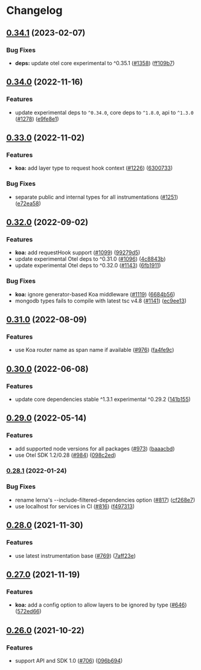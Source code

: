 # Changelog

## [0.34.1](https://github.com/open-telemetry/opentelemetry-js-contrib/compare/instrumentation-koa-v0.34.0...instrumentation-koa-v0.34.1) (2023-02-07)


### Bug Fixes

* **deps:** update otel core experimental to ^0.35.1 ([#1358](https://github.com/open-telemetry/opentelemetry-js-contrib/issues/1358)) ([ff109b7](https://github.com/open-telemetry/opentelemetry-js-contrib/commit/ff109b77928cc9a139a21c63d6b54399bb017fa4))

## [0.34.0](https://github.com/open-telemetry/opentelemetry-js-contrib/compare/instrumentation-koa-v0.33.0...instrumentation-koa-v0.34.0) (2022-11-16)


### Features

* update experimental deps to `^0.34.0`, core deps to `^1.8.0`, api to `^1.3.0` ([#1278](https://github.com/open-telemetry/opentelemetry-js-contrib/issues/1278)) ([e9fe8e1](https://github.com/open-telemetry/opentelemetry-js-contrib/commit/e9fe8e13e34f54e96c50525cadeb74ac048c5624))

## [0.33.0](https://github.com/open-telemetry/opentelemetry-js-contrib/compare/instrumentation-koa-v0.32.0...instrumentation-koa-v0.33.0) (2022-11-02)


### Features

* **koa:** add layer type to request hook context ([#1226](https://github.com/open-telemetry/opentelemetry-js-contrib/issues/1226)) ([6300733](https://github.com/open-telemetry/opentelemetry-js-contrib/commit/6300733ddfa7357546500782d83d63320c134013))


### Bug Fixes

* separate public and internal types for all instrumentations ([#1251](https://github.com/open-telemetry/opentelemetry-js-contrib/issues/1251)) ([e72ea58](https://github.com/open-telemetry/opentelemetry-js-contrib/commit/e72ea58cfb888a90590970f63d3a042a8ea3aaf2))

## [0.32.0](https://github.com/open-telemetry/opentelemetry-js-contrib/compare/instrumentation-koa-v0.31.0...instrumentation-koa-v0.32.0) (2022-09-02)


### Features

* **koa:** add requestHook support ([#1099](https://github.com/open-telemetry/opentelemetry-js-contrib/issues/1099)) ([99279d5](https://github.com/open-telemetry/opentelemetry-js-contrib/commit/99279d5085e94c0f6b99d4ffe2858d6d0ff96019))
* update experimental Otel deps to ^0.31.0 ([#1096](https://github.com/open-telemetry/opentelemetry-js-contrib/issues/1096)) ([4c8843b](https://github.com/open-telemetry/opentelemetry-js-contrib/commit/4c8843be14896d1159a622c07eb3a049401ccba1))
* update experimental Otel deps to ^0.32.0 ([#1143](https://github.com/open-telemetry/opentelemetry-js-contrib/issues/1143)) ([6fb1911](https://github.com/open-telemetry/opentelemetry-js-contrib/commit/6fb191139aed2ca763300dcf9adb51121a88f97e))


### Bug Fixes

* **koa:** ignore generator-based Koa middleware ([#1119](https://github.com/open-telemetry/opentelemetry-js-contrib/issues/1119)) ([6684b56](https://github.com/open-telemetry/opentelemetry-js-contrib/commit/6684b56b8043f094b95fc3c1ce5e5599e694bad4))
* mongodb types fails to compile with latest tsc v4.8 ([#1141](https://github.com/open-telemetry/opentelemetry-js-contrib/issues/1141)) ([ec9ee13](https://github.com/open-telemetry/opentelemetry-js-contrib/commit/ec9ee131635dc2db88deea4f2efb887ff6f60577))

## [0.31.0](https://github.com/open-telemetry/opentelemetry-js-contrib/compare/instrumentation-koa-v0.30.0...instrumentation-koa-v0.31.0) (2022-08-09)


### Features

* use Koa router name as span name if available ([#976](https://github.com/open-telemetry/opentelemetry-js-contrib/issues/976)) ([fa4fe9c](https://github.com/open-telemetry/opentelemetry-js-contrib/commit/fa4fe9c9137e198aef897a2c4e01c932c62faabf))

## [0.30.0](https://github.com/open-telemetry/opentelemetry-js-contrib/compare/instrumentation-koa-v0.29.0...instrumentation-koa-v0.30.0) (2022-06-08)


### Features

* update core dependencies stable ^1.3.1 experimental ^0.29.2 ([141b155](https://github.com/open-telemetry/opentelemetry-js-contrib/commit/141b155e344980b51264e26b26c117b2113bcef6))

## [0.29.0](https://github.com/open-telemetry/opentelemetry-js-contrib/compare/instrumentation-koa-v0.28.1...instrumentation-koa-v0.29.0) (2022-05-14)


### Features

* add supported node versions for all packages ([#973](https://github.com/open-telemetry/opentelemetry-js-contrib/issues/973)) ([baaacbd](https://github.com/open-telemetry/opentelemetry-js-contrib/commit/baaacbdd35ca4baab0afae64647aa8c0380ee4b7))
* use Otel SDK 1.2/0.28 ([#984](https://github.com/open-telemetry/opentelemetry-js-contrib/issues/984)) ([098c2ed](https://github.com/open-telemetry/opentelemetry-js-contrib/commit/098c2ed6f9c5ab7bd865685018c0777245aab3b7))

### [0.28.1](https://www.github.com/open-telemetry/opentelemetry-js-contrib/compare/instrumentation-koa-v0.28.0...instrumentation-koa-v0.28.1) (2022-01-24)


### Bug Fixes

* rename lerna's --include-filtered-dependencies option ([#817](https://www.github.com/open-telemetry/opentelemetry-js-contrib/issues/817)) ([cf268e7](https://www.github.com/open-telemetry/opentelemetry-js-contrib/commit/cf268e7a92b7800ad6dbec9ca77466f9ee03ee1a))
* use localhost for services in CI ([#816](https://www.github.com/open-telemetry/opentelemetry-js-contrib/issues/816)) ([f497313](https://www.github.com/open-telemetry/opentelemetry-js-contrib/commit/f4973133e86549bbca301983085cc67788a10acd))

## [0.28.0](https://www.github.com/open-telemetry/opentelemetry-js-contrib/compare/instrumentation-koa-v0.27.0...instrumentation-koa-v0.28.0) (2021-11-30)


### Features

* use latest instrumentation base ([#769](https://www.github.com/open-telemetry/opentelemetry-js-contrib/issues/769)) ([7aff23e](https://www.github.com/open-telemetry/opentelemetry-js-contrib/commit/7aff23ebebbe209fa3b78c2e7f513c9cd2231be4))

## [0.27.0](https://www.github.com/open-telemetry/opentelemetry-js-contrib/compare/instrumentation-koa-v0.26.0...instrumentation-koa-v0.27.0) (2021-11-19)


### Features

* **koa:** add a config option to allow layers to be ignored by type ([#646](https://www.github.com/open-telemetry/opentelemetry-js-contrib/issues/646)) ([572ed66](https://www.github.com/open-telemetry/opentelemetry-js-contrib/commit/572ed665ea4ac93082c347f7179d67e9a8fe19b8))

## [0.26.0](https://www.github.com/open-telemetry/opentelemetry-js-contrib/compare/instrumentation-koa-v0.25.0...instrumentation-koa-v0.26.0) (2021-10-22)


### Features

* support API and SDK 1.0 ([#706](https://www.github.com/open-telemetry/opentelemetry-js-contrib/issues/706)) ([096b694](https://www.github.com/open-telemetry/opentelemetry-js-contrib/commit/096b694bbc3079f0ab4ee0462869b10eb8185202))
